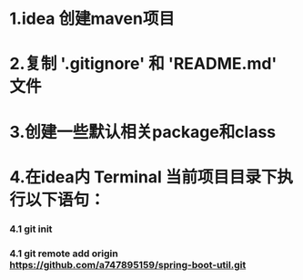 
# 1.idea 创建maven项目
# 2.复制 '.gitignore' 和 'README.md' 文件
# 3.创建一些默认相关package和class

# 4.在idea内 Terminal 当前项目目录下执行以下语句：
### 4.1 git init
### 4.1 git remote add origin https://github.com/a747895159/spring-boot-util.git

